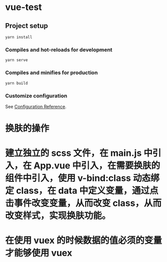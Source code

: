 # vue-test

## Project setup

```
yarn install
```

### Compiles and hot-reloads for development

```
yarn serve
```

### Compiles and minifies for production

```
yarn build
```

### Customize configuration

See [Configuration Reference](https://cli.vuejs.org/config/).

# 换肤的操作

# 建立独立的 scss 文件，在 main.js 中引入，在 App.vue 中引入，在需要换肤的组件中引入，使用 v-bind:class 动态绑定 class，在 data 中定义变量，通过点击事件改变变量，从而改变 class，从而改变样式，实现换肤功能。

# 在使用 vuex 的时候数据的值必须的变量 才能够使用 vuex
